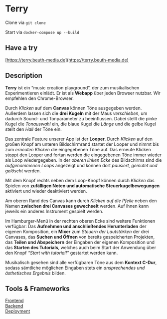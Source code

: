 # Terry
Clone via `git clone`

Start via `docker-compose up --build` 

## Have a try
[https://terry.beuth-media.de](https://terry.beuth-media.de)

## Description

**Terry** ist ein “music creation playground”, der zum musikalischen Experimentieren einlädt. Er ist als **Webapp** über jeden Browser nutzbar. Wir empfehlen den Chrome-Browser.

Durch *Klicken* auf dem **Canvas** können Töne ausgegeben werden. Außerdem lassen sich die **drei Kugeln** mit der Maus *verschieben*, um dadurch Sound- und Tonparameter zu beeinflussen. Dabei stellt die pinke Kugel die *Tonauswahl* ein, die blaue Kugel die *Länge* und die gelbe Kugel stellt den *Hall* der Töne ein.  

Das zentrale Feature unserer App ist der **Looper**. Durch *Klicken* auf den großen Knopf am unteren Bildschirmrand startet der Looper und nimmt bis zum *erneuten Klicken* die eingegebenen Töne auf. Das erneute Klicken stoppt den Looper und fortan werden die eingegebenen Töne immer wieder als Loop wiedergegeben. In der *oberen linken Ecke* des Bildschirms sind die *aufgenommenen Loops* angezeigt und können dort *pausiert, gemutet und gelöscht* werden.

Mit dem Knopf rechts neben dem Loop-Knopf können durch *Klicken* das Spielen von **zufälligen Noten und automatische Steuerkugelbewegungen** aktiviert und wieder deaktiviert werden.

Am oberen Rand des Canvas kann durch *Klicken auf die Pfeile* neben den Namen **zwischen drei Canvases gewechselt** werden. Auf ihnen kann jeweils ein anderes Instrument gespielt werden.

Im Hamburger-Menü in der rechten oberen Ecke sind weitere Funktionen verfügbar:
Das **Aufnehmen und anschließendes Herunterladen** der eigenen Komposition, ein **Mixer** zum *Steuern der Lautstärken* der drei Canvases, das **Suchen und Öffnen** von bereits gespeicherten Projekten, das **Teilen und Abspeichern** der Eingaben der eigenen Komposition und das **Starten des Tutorials**, welches auch beim Start der Anwendung über den Knopf *“Start with tutorial!”* gestartet werden kann.

Musikalisch gesehen sind alle verfügbaren Töne aus dem **Kontext C-Dur**, sodass sämtliche möglichen Eingaben stets ein *ansprechendes und ästhetisches Ergebnis* bilden.

## Tools & Frameworks
[Frontend](https://github.com/SimonThormeyer/beuthSoundGroup/wiki/Frontend-Struktur) <br/>
[Backend](https://github.com/SimonThormeyer/beuthSoundGroup/wiki/Backend-Struktur)<br/>
[Deployment](https://github.com/SimonThormeyer/beuthSoundGroup/wiki/Server-Deployment)
